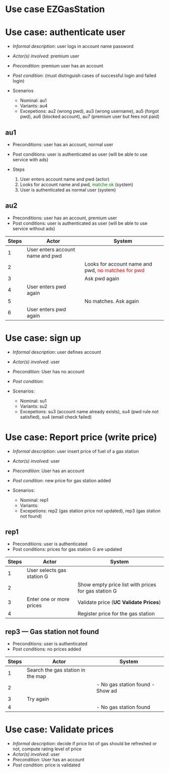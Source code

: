 # Use case EZGasStation

# Use case: authenticate user
- *Informal description*: user logs in account name password
- *Actor(s) involved*: premium user
- *Precondition*: premium user has an account  
- *Post condition*: (must distinguish cases of successful login and failed login)

- Scenarios
    - Nominal: au1
    - Variants: au4
    - Excepetions: au2 (wrong pwd), au3 (wrong username), au5 (forgot pwd), au6 (blocked account), au7 (premium user but fees not paid)

## au1
- Preconditions: user has an account, normal user
- Post conditions: user is authenticated as user (will be able to use service with ads)

- Steps
    1. User enters account name and pwd (actor)
    2. Looks for account name and pwd, <span style="color:green">matche ok</span> (system)
    3. User is authenticated as normal user (system)

## au2 
- Preconditions: user has an account, premium user
- Post conditions: user is authenticated as user (will be able to use service without ads)

| Steps | Actor | System |
|-------|-------|--------|
| 1 |User enters account name and pwd | | 
| 2 | | Looks for account name and pwd, <span style="color:red">no matches for pwd</span> | 
| 3 | | Ask pwd again | 
| 4 | User enters pwd again | |
| 5 | | No matches. Ask again | 
| 6 |User enters pwd again | |


# Use case: sign up
- *Informal description*: user defines account
- *Actor(s) involved*: user
- *Precondition*: User has no account
- *Post condition*: 

- Scenarios:
    - Nominal: su1
    - Variants: su2
    - Excepetions: su3 (account name already exists), su4 (pwd rule not satisfied), su4 (email check failed)


# Use case: Report price (write price)
- *Informal description*: user insert price of fuel of a gas station
- *Actor(s) involved*: user
- *Precondition*: User has an account
- *Post condition*: new price for gas station added

- Scenarios:
    - Nominal: rep1
    - Variants: 
    - Excepetions: rep2 (gas station price not updated), rep3 (gas station not found)

## rep1
- Preconditions: user is authenticated
- Post conditions: prices for gas station G are updated 

| Steps | Actor | System |
|-------|-------|--------|
|1|User selects gas station G||
|2||Show empty price list with prices for gas station G|
|3|Enter one or more prices|Validate price (**UC Validate Prices**)|
|4||Register price for the gas station|



## rep3 — Gas station not found
- Preconditions: user is authenticated
- Post conditions: no prices added

| Steps | Actor | System |
|-------|-------|--------|
|1|Search the gas station in the map||
|2||- No gas station found -Show ad|
|3| Try again||
|4||- No gas station found|


# Use case: Validate prices
- *Informal description*: decide if price list of gas should be refreshed or not, compute rating level of price
- *Actor(s) involved*: user
- *Precondition*: User has an account
- *Post condition*: price is validated